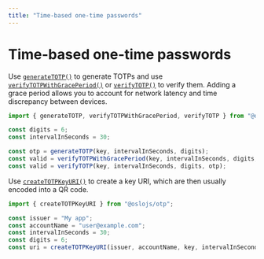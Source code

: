 ```yaml
---
title: "Time-based one-time passwords"
---
```


# Time-based one-time passwords

Use [`generateTOTP()`](/reference/main/generateTOTP) to generate TOTPs and use [`verifyTOTPWithGracePeriod()`](/reference/main/verifyTOTPWithGracePeriod) or [`verifyTOTP()`](/reference/main/verifyTOTP) to verify them. Adding a grace period allows you to account for network latency and time discrepancy between devices.

```ts
import { generateTOTP, verifyTOTPWithGracePeriod, verifyTOTP } from "@oslojs/otp";

const digits = 6;
const intervalInSeconds = 30;

const otp = generateTOTP(key, intervalInSeconds, digits);
const valid = verifyTOTPWithGracePeriod(key, intervalInSeconds, digits, otp, 30);
const valid = verifyTOTP(key, intervalInSeconds, digits, otp);
```

Use [`createTOTPKeyURI()`](/reference/main/createTOTPKeyURI) to create a key URI, which are then usually encoded into a QR code.

```ts
import { createTOTPKeyURI } from "@oslojs/otp";

const issuer = "My app";
const accountName = "user@example.com";
const intervalInSeconds = 30;
const digits = 6;
const uri = createTOTPKeyURI(issuer, accountName, key, intervalInSeconds, digits);
```
